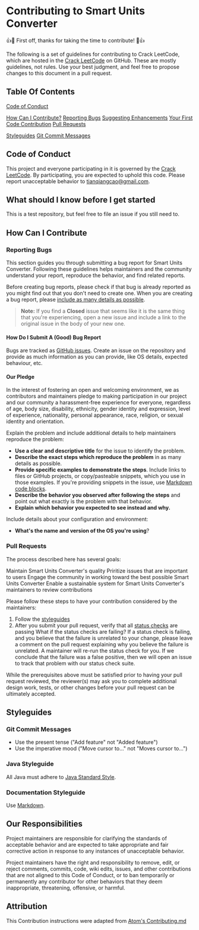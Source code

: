 # Contributing to Smart Units Converter

:+1::tada: First off, thanks for taking the time to contribute! :tada::+1:

The following is a set of guidelines for contributing to Crack LeetCode, which are hosted in the [Crack LeetCode](https://github.com/TianQ20/Crack-LeetCode) on GitHub. These are mostly guidelines, not rules. Use your best judgment, and feel free to propose changes to this document in a pull request.

## Table Of Contents

[Code of Conduct](#code-of-conduct)

[How Can I Contribute?](#how-can-i-contribute)
[Reporting Bugs](#reporting-bugs)
[Suggesting Enhancements](#suggesting-enhancements)
[Your First Code Contribution](#your-first-code-contribution)
[Pull Requests](#pull-requests)

[Styleguides](#styleguides)
[Git Commit Messages](#git-commit-messages)

## Code of Conduct

This project and everyone participating in it is governed by the [Crack LeetCode](CODE_OF_CONDUCT.md). By participating, you are expected to uphold this code. Please report unacceptable behavior to [tianqiangcao@gmail.com](tianqiangcao@gmail.com).

## What should I know before I get started

This is a test repository, but feel free to file an issue if you still need to.

## How Can I Contribute

### Reporting Bugs

This section guides you through submitting a bug report for Smart Units Converter. Following these guidelines helps maintainers and the community understand your report, reproduce the behavior, and find related reports.

Before creating bug reports, please check if that bug is already reported as you might find out that you don't need to create one. When you are creating a bug report, please [include as many details as possible](#how-do-i-submit-a-good-bug-report).

> **Note:** If you find a **Closed** issue that seems like it is the same thing that you're experiencing, open a new issue and include a link to the original issue in the body of your new one.

#### How Do I Submit A (Good) Bug Report

Bugs are tracked as [GitHub issues](https://guides.github.com/features/issues/). Create an issue on the repository and provide as much information as you can provide, like OS details, expected behaviour, etc.

#### Our Pledge

In the interest of fostering an open and welcoming environment, we as contributors and maintainers pledge to making participation in our project and our community a harassment-free experience for everyone, regardless of age, body size, disability, ethnicity, gender identity and expression, level of experience, nationality, personal appearance, race, religion, or sexual identity and orientation.

Explain the problem and include additional details to help maintainers reproduce the problem:

* **Use a clear and descriptive title** for the issue to identify the problem.
* **Describe the exact steps which reproduce the problem** in as many details as possible.
* **Provide specific examples to demonstrate the steps**. Include links to files or GitHub projects, or copy/pasteable snippets, which you use in those examples. If you're providing snippets in the issue, use [Markdown code blocks](https://help.github.com/articles/markdown-basics/#multiple-lines).
* **Describe the behavior you observed after following the steps** and point out what exactly is the problem with that behavior.
* **Explain which behavior you expected to see instead and why.**

Include details about your configuration and environment:

* **What's the name and version of the OS you're using**?

### Pull Requests

The process described here has several goals:

Maintain Smart Units Converter's quality
Priritize issues that are important to users
Engage the community in working toward the best possible Smart Units Converter
Enable a sustainable system for Smart Units Converter's maintainers to review contributions

Please follow these steps to have your contribution considered by the maintainers:

1. Follow the [styleguides](#styleguides)
2. After you submit your pull request, verify that all [status checks](https://help.github.com/articles/about-status-checks/) are passing What if the status checks are failing? If a status check is failing, and you believe that the failure is unrelated to your change, please leave a comment on the pull request explaining why you believe the failure is unrelated. A maintainer will re-run the status check for you. If we conclude that the failure was a false positive, then we will open an issue to track that problem with our status check suite.

While the prerequisites above must be satisfied prior to having your pull request reviewed, the reviewer(s) may ask you to complete additional design work, tests, or other changes before your pull request can be ultimately accepted.

## Styleguides

### Git Commit Messages

* Use the present tense ("Add feature" not "Added feature")
* Use the imperative mood ("Move cursor to..." not "Moves cursor to...")

### Java Styleguide

All Java must adhere to [Java Standard Style](https://google.github.io/styleguide/javaguide.html).

### Documentation Styleguide

Use [Markdown](https://daringfireball.net/projects/markdown/).

## Our Responsibilities

Project maintainers are responsible for clarifying the standards of acceptable behavior and are expected to take appropriate and fair corrective action in response to any instances of unacceptable behavior.

Project maintainers have the right and responsibility to remove, edit, or reject comments, commits, code, wiki edits, issues, and other contributions that are not aligned to this Code of Conduct, or to ban temporarily or permanently any contributor for other behaviors that they deem inappropriate, threatening, offensive, or harmful.

## Attribution

This Contribution instructions were adapted from [Atom's Contributing.md](https://github.com/atom/atom/blob/master/CONTRIBUTING.md)
